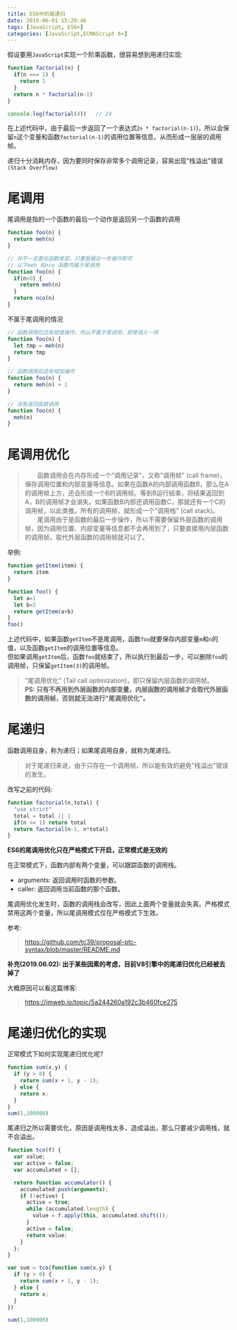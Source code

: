 ```yaml
---
title: ES6中的尾递归
date: 2019-06-01 15:29:46
tags: [JavaScript, ES6+]
categories: [JavaScript,ECMAScript 6+]
---
```


假设要用`JavaScript`实现一个阶乘函数，很容易想到用递归实现:
```javascript
function factorial(n) {
  if(n === 1) {
    return 1
  }
  return n * factorial(n-1)
}

console.log(factorial(4))   // 24
```

在上述代码中，由于最后一步返回了一个表达式(`n * factorial(n-1)`)，所以会保留`n`这个变量和函数`factorial(n-1)`的调用位置等信息，从而形成一层层的调用帧。

递归十分消耗内存，因为要同时保存非常多个调用记录，容易出现"栈溢出"错误`(Stack Overflow)`

<!-- more -->

# 尾调用
尾调用是指的一个函数的最后一个动作是返回另一个函数的调用
```javascript
function foo(n) {
  return meh(n)
}

// 并不一定要在函数尾部，只要是最后一步操作即可
// 以下meh 和nco 函数均属于尾调用
function foo(n) {
  if(n>0) {
    return meh(n)
  }
  return nco(n)
}
```

<!-- moer -->

不属于尾调用的情况
```javascript
// 函数调用后还有赋值操作，所以不属于尾调用，即使语义一样
function foo(n) {
  let tmp = meh(n)
  return tmp
}

// 函数调用后还有相加操作
function foo(n) {
  return meh(n) + 1
}

// 没有返回函数调用
function foo(n) {
  meh(n)
}
```

# 尾调用优化
>　　函数调用会在内存形成一个"调用记录"，又称"调用帧" (call frame)，保存调用位置和内部变量等信息。如果在函数A的内部调用函数B，那么在A的调用帧上方，还会形成一个B的调用帧。等到B运行结束，将结果返回到A，B的调用帧才会消失。如果函数B内部还调用函数C，那就还有一个C的调用帧，以此类推。所有的调用帧，就形成一个"调用栈" (call stack)。  
>　　尾调用由于是函数的最后一步操作，所以不需要保留外层函数的调用帧，因为调用位置、内部变量等信息都不会再用到了，只要直接用内层函数的调用帧，取代外层函数的调用帧就可以了。

举例:
```javascript
function getItem(item) {
  return item
}

function foo() {
  let a=1
  let b=2
  return getItem(a+b)
}
foo()
```

上述代码中，如果函数`getItem`不是尾调用，函数`foo`就要保存内部变量`m`和`n`的值，以及函数`getItem`的调用位置等信息。  
但如果调用`getItem`后，函数`foo`就结束了，所以执行到最后一步，可以删除`foo`的调用帧，只保留`getItem(3)`的调用帧。

>"尾调用优化" (Tail call optimization)，即只保留内层函数的调用帧。  
> **PS: 只有不再用到外层函数的内部变量，内层函数的调用帧才会取代外层函数的调用帧，否则就无法进行"尾调用优化"。**

# 尾递归
函数调用自身，称为递归；如果尾调用自身，就称为尾递归。

>对于尾递归来说，由于只存在一个调用帧，所以能有效的避免"栈溢出"错误的发生。

<!-- <s>"尾调用优化"对递归操作意义重大，所以ES6也明确规定了，所有`ECMAScript`的实现，都必须部署"尾调用优化"。</s> -->

改写之前的代码:
```javascript
function factorial(n,total) {
  "use strict"
  total = total || 1
  if(n <= 1) return total
  return factorial(n-1, n*total)
}
```

**ES6的尾调用优化只在严格模式下开启，正常模式是无效的**

在正常模式下，函数内部有两个变量，可以跟踪函数的调用栈。
- arguments: 返回调用时函数的参数。
- caller: 返回调用当前函数的那个函数。

尾调用优化发生时，函数的调用栈会改写，因此上面两个变量就会失真。严格模式禁用这两个变量，所以尾调用模式仅在严格模式下生效。

参考:  
> https://github.com/tc39/proposal-ptc-syntax/blob/master/README.md

**补充(2019.06.02): 出于某些因素的考虑，目前V8引擎中的尾递归优化已经被去掉了**

大概原因可以看这篇博客:  
> https://imweb.io/topic/5a244260a192c3b460fce275

# 尾递归优化的实现
正常模式下如何实现尾递归优化呢?

```javascript
function sum(x,y) {
  if (y > 0) {
    return sum(x + 1, y - 1);
  } else {
    return x;
  }
}
sum(1,100000)
```


尾递归之所以需要优化，原因是调用栈太多，造成溢出，那么只要减少调用栈，就不会溢出。

```javascript
function tco(f) {
  var value;
  var active = false;
  var accumulated = [];

  return function accumulator() {
    accumulated.push(arguments);
    if (!active) {
      active = true;
      while (accumulated.length) {
        value = f.apply(this, accumulated.shift());
      }
      active = false;
      return value;
    }
  };
}

var sum = tco(function sum(x,y) {
  if (y > 0) {
    return sum(x + 1, y - 1);
  } else {
    return x;
  }
})

sum(1,100000)
```